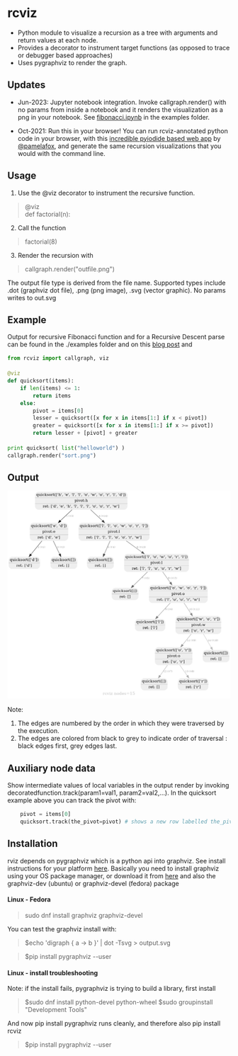 
rcviz
=======

* Python module to visualize a recursion as a tree with arguments and return values at each node. 
* Provides a decorator to instrument target functions (as opposed to trace or debugger based approaches)  
* Uses pygraphviz to render the graph. 

## Updates

* Jun-2023:  Jupyter notebook integration. Invoke callgraph.render() with no params from inside a notebook and it renders the visualization as a png in your notebook. See [fibonacci.ipynb](https://github.com/carlsborg/rcviz/blob/master/examples/fibonacci.ipynb) in the examples folder.

* Oct-2021: Run this in your browser! You can run rcviz-annotated python code in your browser, with this [incredible pyiodide based web app](https://www.recursionvisualizer.com/) by [@pamelafox](https://github.com/pamelafox/recursive-visualizations), and generate the same recursion visualizations that you would with the command line.

## Usage

1. Use the @viz decorator to instrument the recursive function.
> @viz <br>
> def factorial(n):

2. Call the function
> factorial(8)

3. Render the recursion with 
> callgraph.render("outfile.png") 

The output file type is derived from the file name. Supported types include .dot (graphviz dot file), .png (png image), .svg (vector graphic). No params writes to out.svg


## Example

Output for recursive Fibonacci function and for a Recursive Descent parse can be found in the ./examples folder and on this [blog post](https://zvzzt.wordpress.com/2014/05/03/python-recursion-visualization-with-rcviz) and 



```python
from rcviz import callgraph, viz

@viz
def quicksort(items):
    if len(items) <= 1: 
        return items
    else:
        pivot = items[0]
        lesser = quicksort([x for x in items[1:] if x < pivot])
        greater = quicksort([x for x in items[1:] if x >= pivot])
        return lesser + [pivot] + greater

print quicksort( list("helloworld") )
callgraph.render("sort.png")
```

## Output 
![quicksort rcviz output](examples/sort.png)

Note:
1. The edges are numbered by the order in which they were traversed by the execution.
2. The edges are colored from black to grey to indicate order of traversal : black edges first, grey edges last.

## Auxiliary node data

Show intermediate values of local variables in the output render by invoking decoratedfunction.track(param1=val1, param2=val2,...). In the quicksort example above you can track the pivot with:

```python
	pivot = items[0]
	quicksort.track(the_pivot=pivot) # shows a new row labelled the_pivot in each node 
```

## Installation

rviz depends on pygraphviz which is a python api into graphviz. See install instructions for your platform [here](https://pygraphviz.github.io/documentation/stable/install.html). Basically you need to install graphviz using your OS package manager, or  download it from [here](https://graphviz.org/download/) and also the graphviz-dev (ubuntu) or graphviz-devel (fedora) package

#### Linux - Fedora 

> sudo dnf install graphviz graphviz-devel

You can test the graphviz install with:

> $echo 'digraph { a -> b }' | dot -Tsvg > output.svg

> $pip install pygraphviz --user

#### Linux - install troubleshooting

Note: if the install fails, pygraphviz is trying to build a library, first install 

> $sudo dnf install python-devel python-wheel
> $sudo groupinstall "Development Tools"

And now pip install pygraphviz runs cleanly, and therefore also pip install rcviz

> $pip install pygraphviz --user

